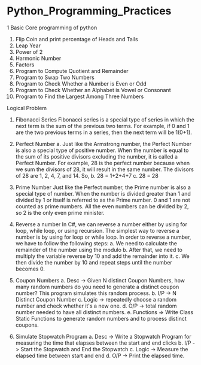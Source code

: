 # Python_Programming_Practices
1 Basic Core programming of  python

1. Flip Coin and print percentage of Heads and Tails
2. Leap Year
3. Power of 2
4. Harmonic Number
5. Factors
6. Program to Compute Quotient and Remainder
7. Program to Swap Two Numbers
8. Program to Check Whether a Number is Even or Odd
9. Program to Check Whether an Alphabet is Vowel or Consonant
10. Program to Find the Largest Among Three Numbers

Logical Problem

1. Fibonacci Series
Fibonacci series is a special type of series in which the next term is the sum of the
previous two terms. For example, if 0 and 1 are the two previous terms in a series, then
the next term will be 1(0+1).
2. Perfect Number
a. Just like the Armstrong number, the Perfect Number is also a special type of
positive number. When the number is equal to the sum of its positive divisors
excluding the number, it is called a Perfect Number. For example, 28 is the perfect
number because when we sum the divisors of 28, it will result in the same number.
The divisors of 28 are 1, 2, 4, 7, and 14. So,
b. 28 = 1+2+4+7
c. 28 = 28

3. Prime Number
Just like the Perfect number, the Prime number is also a special type of number. When
the number is divided greater than 1 and divided by 1 or itself is referred to as the Prime
number. 0 and 1 are not counted as prime numbers. All the even numbers can be
divided by 2, so 2 is the only even prime minister.

4. Reverse a number
In C#, we can reverse a number either by using for loop, while loop, or using recursion.
The simplest way to reverse a number is by using for loop or while loop. In order to
reverse a number, we have to follow the following steps:
a. We need to calculate the remainder of the number using the modulo
b. After that, we need to multiply the variable reverse by 10 and add the remainder into
it.
c. We then divide the number by 10 and repeat steps until the number becomes 0.

5. Coupon Numbers
a. Desc -> Given N distinct Coupon Numbers, how many random numbers do you
need to generate a distinct coupon number? This program simulates this random
process.
b. I/P -> N Distinct Coupon Number
c. Logic -> repeatedly choose a random number and check whether it's a new one.
d. O/P -> total random number needed to have all distinct numbers.
e. Functions => Write Class Static Functions to generate random numbers and to
process distinct coupons.

6. Simulate Stopwatch Program
a. Desc -> Write a Stopwatch Program for measuring the time that elapses between
the start and end clicks
b. I/P -> Start the Stopwatch and End the Stopwatch
c. Logic -> Measure the elapsed time between start and end
d. O/P -> Print the elapsed time.
